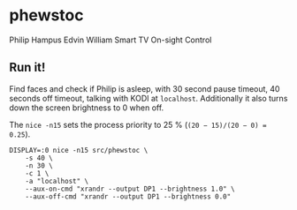# phewstoc
Philip Hampus Edvin William Smart TV On-sight Control

## Run it!
Find faces and check if Philip is asleep, with 30 second pause timeout, 40
seconds off timeout, talking with KODI at `localhost`. Additionally it also
turns down the screen brightness to 0 when off.

The `nice -n15` sets the process priority to 25 % (`(20 − 15)/(20 − 0) = 0.25`).
```
DISPLAY=:0 nice -n15 src/phewstoc \
	-s 40 \
	-n 30 \
	-c 1 \
	-a "localhost" \
	--aux-on-cmd "xrandr --output DP1 --brightness 1.0" \
	--aux-off-cmd "xrandr --output DP1 --brightness 0.0"
```
